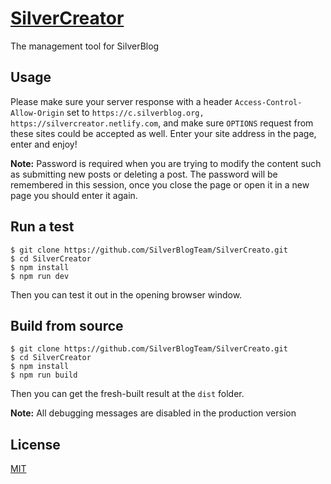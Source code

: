 # [SilverCreator](https://c.silverblog.org)
The management tool for SilverBlog

## Usage

Please make sure your server response with a header `Access-Control-Allow-Origin` set to `https://c.silverblog.org, https://silvercreator.netlify.com`, and make sure `OPTIONS` request from these sites could be accepted as well. Enter your site address in the page, enter and enjoy!

**Note:** Password is required when you are trying to modify the content such as submitting new posts or deleting a post. The password will be remembered in this session, once you close the page or open it in a new page you should enter it again.

## Run a test
```
$ git clone https://github.com/SilverBlogTeam/SilverCreato.git
$ cd SilverCreator
$ npm install
$ npm run dev
```
Then you can test it out in the opening browser window.

## Build from source
```
$ git clone https://github.com/SilverBlogTeam/SilverCreato.git
$ cd SilverCreator
$ npm install
$ npm run build
```
Then you can get the fresh-built result at the `dist` folder.

**Note:** All debugging messages are disabled in the production version

## License
[MIT](http://cos.mit-license.org/)
